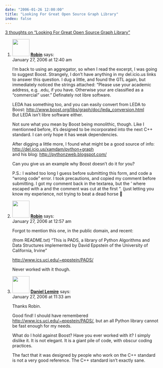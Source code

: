 ```yaml
---
date: "2006-01-26 12:00:00"
title: "Looking For Great Open Source Graph Library"
index: false
---
```


[3 thoughts on &ldquo;Looking For Great Open Source Graph Library&rdquo;](/lemire/blog/2006/01-26-looking-for-great-open-source-graph-library)

<ol class="comment-list">
<li id="comment-3615" class="comment even thread-even depth-1">
<div class="comment-author vcard">
<img alt src="https://secure.gravatar.com/avatar/4ba3e4c5c0e1ac65d5ff8fd6df326060?s=56&#038;d=mm&#038;r=g" srcset="https://secure.gravatar.com/avatar/4ba3e4c5c0e1ac65d5ff8fd6df326060?s=112&#038;d=mm&#038;r=g 2x" class="avatar avatar-56 photo" height="56" width="56" decoding="async" /> <b class="fn"><a href="http://robin.millette.info/" class="url" rel="ugc external nofollow">Robin</a></b> <span class="says">says:</span> </div>
<div class="comment-metadata"><time datetime="2006-01-27T00:40:18+00:00">January 27, 2006 at 12:40 am</time></a> </div>
<div class="comment-content">
<p>I&rsquo;m back to using an aggregator, so when I read the excerpt, I was going to suggest Boost. Strangely, I don&rsquo;t have anything in my del.icio.us links to answer this question. I dug a little, and found the GTL again, but immediately noticed the strings attached: &ldquo;Please use your academic address, e.g. .edu, if you have. Otherwise your are classified as a &ldquo;commercial&rdquo; user.&rdquo; Definately not libre software.</p>
<p>LEDA has something too, and you can easily convert from LEDA to Boost: <a href="http://www.boost.org/libs/graph/doc/leda_conversion.html" rel="nofollow ugc">http://www.boost.org/libs/graph/doc/leda_conversion.html</a><br/>
But LEDA isn&rsquo;t libre software either.</p>
<p>Not sure what you mean by Boost being monolithic, though. Like I mentionned before, it&rsquo;s designed to be incorporated into the next C++ standard. I can only hope it has weak dependencies.</p>
<p>After digging a little more, I found what might be a good source of info: <a href="http://del.icio.us/xamdam/python+graph" rel="nofollow ugc">http://del.icio.us/xamdam/python+graph</a><br/>
and his blog: <a href="https://pythonzweb.blogspot.com/" rel="nofollow ugc">http://pythonzweb.blogspot.com/</a></p>
<p>Can you give us an example why Boost doesn&rsquo;t do it for you?</p>
<p>P.S.: I waited too long I guess before submitting this form, and code a &ldquo;wrong code&rdquo; error. I took precautions, and copied my comment before submitting. I got my comment back in the textarea, but the &lsquo; where escaped with a and the comment was cut at the first &ldquo;. (just letting you know my experience, not trying to beat a dead horse 🙂</p>
</div>
</li>
<li id="comment-3616" class="comment odd alt thread-odd thread-alt depth-1">
<div class="comment-author vcard">
<img alt src="https://secure.gravatar.com/avatar/4ba3e4c5c0e1ac65d5ff8fd6df326060?s=56&#038;d=mm&#038;r=g" srcset="https://secure.gravatar.com/avatar/4ba3e4c5c0e1ac65d5ff8fd6df326060?s=112&#038;d=mm&#038;r=g 2x" class="avatar avatar-56 photo" height="56" width="56" decoding="async" /> <b class="fn"><a href="http://robin.millette.info/" class="url" rel="ugc external nofollow">Robin</a></b> <span class="says">says:</span> </div>
<div class="comment-metadata"><time datetime="2006-01-27T00:57:11+00:00">January 27, 2006 at 12:57 am</time></a> </div>
<div class="comment-content">
<p>Forgot to mention this one, in the public domain, and recent:</p>
<p>(from README.txt) &ldquo;This is PADS, a library of Python Algorithms and Data Structures implemented by David Eppstein of the University of California, Irvine&rdquo;</p>
<p><a href="http://www.ics.uci.edu/~eppstein/PADS/" rel="nofollow ugc">http://www.ics.uci.edu/~eppstein/PADS/</a></p>
<p>Never worked with it though.</p>
</div>
</li>
<li id="comment-3617" class="comment even thread-even depth-1">
<div class="comment-author vcard">
<img alt src="https://secure.gravatar.com/avatar/9c8641f1aebb6763ecf07d31107db2c6?s=56&#038;d=mm&#038;r=g" srcset="https://secure.gravatar.com/avatar/9c8641f1aebb6763ecf07d31107db2c6?s=112&#038;d=mm&#038;r=g 2x" class="avatar avatar-56 photo" height="56" width="56" loading="lazy" decoding="async" /> <b class="fn"><a href="https://lemire.me/blog/" class="url" rel="ugc">Daniel Lemire</a></b> <span class="says">says:</span> </div>
<div class="comment-metadata"><time datetime="2006-01-27T11:33:42+00:00">January 27, 2006 at 11:33 am</time></a> </div>
<div class="comment-content">
<p>Thanks Robin.</p>
<p>Good find! I should have remembered <a href="http://www.ics.uci.edu/~eppstein/PADS/" rel="nofollow ugc">http://www.ics.uci.edu/~eppstein/PADS/</a>, but an all Python library cannot be fast enough for my needs.</p>
<p>What do I hold against Boost? Have you ever worked with it? I simply dislike it. It is not elegant. It is a giant pile of code, with obscur coding practices.</p>
<p>The fact that it was designed by people who work on the C++ standard is not a very good reference. The C++ standard isn&rsquo;t exactly sane.</p>
</div>
</li>
</ol>
